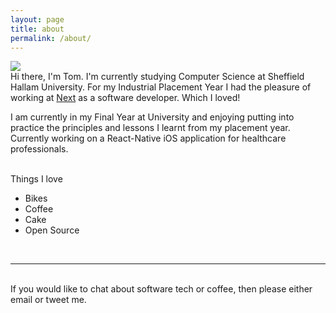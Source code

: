 ```yaml
---
layout: page
title: about
permalink: /about/
---
```


<img class="col one right" src="/img/prof_pic.jpg">

<br/>
Hi there, I'm Tom. I'm currently studying Computer Science at Sheffield Hallam University. For my Industrial Placement Year I had the pleasure of working at <a href="http://www.next.co.uk">Next</a> as a software developer. Which I loved! 

I am currently in my Final Year at University and enjoying putting into practice the principles and lessons I learnt from my placement year. Currently working on a React-Native iOS application for healthcare professionals.

<br/>
Things I love
<ul>
	<li>Bikes</li>
	<li>Coffee</li>
	<li>Cake</li>
	<li>Open Source</li>
</ul>

<br/>
<hr/>
<br/>
<span class="contacticon center">
	<a href="mailto:iTomHanson@gmail.com"><i class="fa fa-envelope-square"></i></a>
	<a href="https://github.com/tmhn" target="_blank"><i class="fa fa-github-square"></i></a>
	<a href="https://uk.linkedin.com/in/thomasmhanson" target="_blank"><i class="fa fa-linkedin-square"></i></a>
	<a href="https://twitter.com/iTomHanson" target="_blank"><i class="fa fa-twitter-square"></i></a>
</span>

<div class="col three caption">
	If you would like to chat about software tech or coffee, then please either email or tweet me.
</div>

